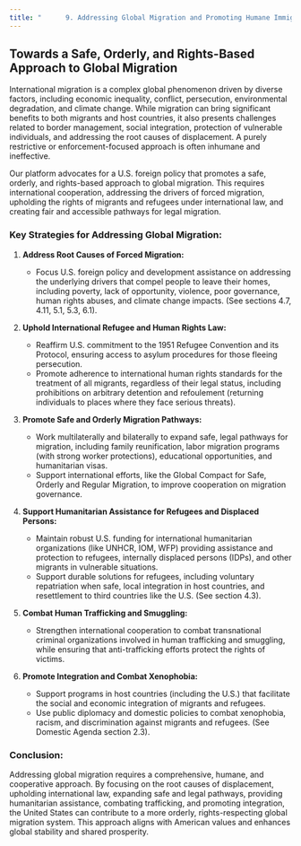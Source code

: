 ```yaml
---
title: "      9. Addressing Global Migration and Promoting Humane Immigration Policies"
---
```


## Towards a Safe, Orderly, and Rights-Based Approach to Global Migration

International migration is a complex global phenomenon driven by diverse factors, including economic inequality, conflict, persecution, environmental degradation, and climate change. While migration can bring significant benefits to both migrants and host countries, it also presents challenges related to border management, social integration, protection of vulnerable individuals, and addressing the root causes of displacement. A purely restrictive or enforcement-focused approach is often inhumane and ineffective.

Our platform advocates for a U.S. foreign policy that promotes a safe, orderly, and rights-based approach to global migration. This requires international cooperation, addressing the drivers of forced migration, upholding the rights of migrants and refugees under international law, and creating fair and accessible pathways for legal migration.

### Key Strategies for Addressing Global Migration:

1.  **Address Root Causes of Forced Migration:**
    *   Focus U.S. foreign policy and development assistance on addressing the underlying drivers that compel people to leave their homes, including poverty, lack of opportunity, violence, poor governance, human rights abuses, and climate change impacts. (See sections 4.7, 4.11, 5.1, 5.3, 6.1).

2.  **Uphold International Refugee and Human Rights Law:**
    *   Reaffirm U.S. commitment to the 1951 Refugee Convention and its Protocol, ensuring access to asylum procedures for those fleeing persecution.
    *   Promote adherence to international human rights standards for the treatment of all migrants, regardless of their legal status, including prohibitions on arbitrary detention and refoulement (returning individuals to places where they face serious threats).

3.  **Promote Safe and Orderly Migration Pathways:**
    *   Work multilaterally and bilaterally to expand safe, legal pathways for migration, including family reunification, labor migration programs (with strong worker protections), educational opportunities, and humanitarian visas.
    *   Support international efforts, like the Global Compact for Safe, Orderly and Regular Migration, to improve cooperation on migration governance.

4.  **Support Humanitarian Assistance for Refugees and Displaced Persons:**
    *   Maintain robust U.S. funding for international humanitarian organizations (like UNHCR, IOM, WFP) providing assistance and protection to refugees, internally displaced persons (IDPs), and other migrants in vulnerable situations.
    *   Support durable solutions for refugees, including voluntary repatriation when safe, local integration in host countries, and resettlement to third countries like the U.S. (See section 4.3).

5.  **Combat Human Trafficking and Smuggling:**
    *   Strengthen international cooperation to combat transnational criminal organizations involved in human trafficking and smuggling, while ensuring that anti-trafficking efforts protect the rights of victims.

6.  **Promote Integration and Combat Xenophobia:**
    *   Support programs in host countries (including the U.S.) that facilitate the social and economic integration of migrants and refugees.
    *   Use public diplomacy and domestic policies to combat xenophobia, racism, and discrimination against migrants and refugees. (See Domestic Agenda section 2.3).

### Conclusion:

Addressing global migration requires a comprehensive, humane, and cooperative approach. By focusing on the root causes of displacement, upholding international law, expanding safe and legal pathways, providing humanitarian assistance, combating trafficking, and promoting integration, the United States can contribute to a more orderly, rights-respecting global migration system. This approach aligns with American values and enhances global stability and shared prosperity.

